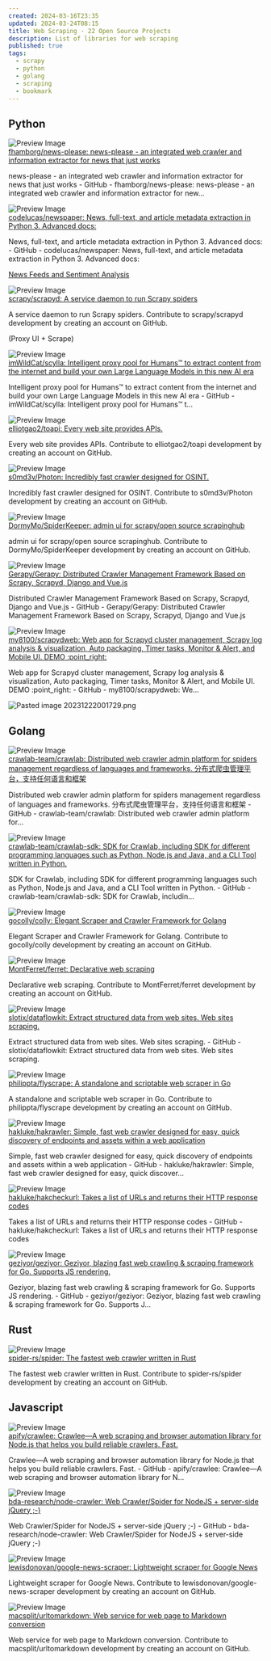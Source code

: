 ```yaml
---
created: 2024-03-16T23:35
updated: 2024-03-24T08:15
title: Web Scraping - 22 Open Source Projects
description: List of libraries for web scraping
published: true
tags:
  - scrapy
  - python
  - golang
  - scraping
  - bookmark
---
```

## Python


<div class="p-4 flex">
  <div class="w-24 h-24 mr-4 flex-shrink-0">
    <img src="https://repository-images.githubusercontent.com/76795266/cf4b7180-a724-11e9-8354-fc2758f456ba" alt="Preview Image" class="w-full h-full object-cover rounded">
  </div>
  <div>
    <div class="text-xl font-semibold mb-2 flex items-center">
      <a href="https://github.com/fhamborg/news-please" target="_blank" class="text-blue-600 hover:underline">fhamborg/news-please: news-please - an integrated web crawler and information extractor for news that just works</a>
    </div>
    <p class="text-gray-600">news-please - an integrated web crawler and information extractor for news that just works - GitHub - fhamborg/news-please: news-please - an integrated web crawler and information extractor for new...</p>
  </div>
</div>



<div class="p-4 flex">
  <div class="w-24 h-24 mr-4 flex-shrink-0">
    <img src="https://opengraph.githubassets.com/f10fb9f8bfe75d19fb10abebdb06ff94a1d4a6969e68754efea4e4a0edb6777b/codelucas/newspaper" alt="Preview Image" class="w-full h-full object-cover rounded">
  </div>
  <div>
    <div class="text-xl font-semibold mb-2 flex items-center">
      <a href="https://github.com/codelucas/newspaper" target="_blank" class="text-blue-600 hover:underline">codelucas/newspaper: News, full-text, and article metadata extraction in Python 3. Advanced docs:</a>
    </div>
    <p class="text-gray-600">News, full-text, and article metadata extraction in Python 3. Advanced docs: - GitHub - codelucas/newspaper: News, full-text, and article metadata extraction in Python 3. Advanced docs:</p>
  </div>
</div>

[News Feeds and Sentiment Analysis](News%20Feeds%20and%20Sentiment%20Analysis.md)


<div class="p-4 flex">
  <div class="w-24 h-24 mr-4 flex-shrink-0">
    <img src="https://opengraph.githubassets.com/64841955e8ccbd0d09aa0364a443961804123fac13668993fbe3c488526db3f2/scrapy/scrapyd" alt="Preview Image" class="w-full h-full object-cover rounded">
  </div>
  <div>
    <div class="text-xl font-semibold mb-2 flex items-center">
      <a href="https://github.com/scrapy/scrapyd" target="_blank" class="text-blue-600 hover:underline">scrapy/scrapyd: A service daemon to run Scrapy spiders</a>
    </div>
    <p class="text-gray-600">A service daemon to run Scrapy spiders. Contribute to scrapy/scrapyd development by creating an account on GitHub.</p>
  </div>
</div>


(Proxy UI + Scrape)

<div class="p-4 flex">
  <div class="w-24 h-24 mr-4 flex-shrink-0">
    <img src="https://opengraph.githubassets.com/c49f531105dcd111b0c8e7655f0014508a99eeb41ebad91f1fd1af3b4847a9ce/imWildCat/scylla" alt="Preview Image" class="w-full h-full object-cover rounded">
  </div>
  <div>
    <div class="text-xl font-semibold mb-2 flex items-center">
      <a href="https://github.com/imWildCat/scylla" target="_blank" class="text-blue-600 hover:underline">imWildCat/scylla: Intelligent proxy pool for Humans™ to extract content from the internet and build your own Large Language Models in this new AI era</a>
    </div>
    <p class="text-gray-600">Intelligent proxy pool for Humans™ to extract content from the internet and build your own Large Language Models in this new AI era - GitHub - imWildCat/scylla: Intelligent proxy pool for Humans™ t...</p>
  </div>
</div>



<div class="p-4 flex">
  <div class="w-24 h-24 mr-4 flex-shrink-0">
    <img src="https://opengraph.githubassets.com/89dcf5c44ba8d0f4d84dc9ef42b3775ed9fec7ad883d342d23c1a82b4f9a2e8f/elliotgao2/toapi" alt="Preview Image" class="w-full h-full object-cover rounded">
  </div>
  <div>
    <div class="text-xl font-semibold mb-2 flex items-center">
      <a href="https://github.com/elliotgao2/toapi" target="_blank" class="text-blue-600 hover:underline">elliotgao2/toapi: Every web site provides APIs.</a>
    </div>
    <p class="text-gray-600">Every web site provides APIs. Contribute to elliotgao2/toapi development by creating an account on GitHub.</p>
  </div>
</div>



<div class="p-4 flex">
  <div class="w-24 h-24 mr-4 flex-shrink-0">
    <img src="https://opengraph.githubassets.com/b24bf9d1bbf8812d94542bad4dc233460bd0366f2c6099bfa269a28f7d6d63b8/s0md3v/Photon" alt="Preview Image" class="w-full h-full object-cover rounded">
  </div>
  <div>
    <div class="text-xl font-semibold mb-2 flex items-center">
      <a href="https://github.com/s0md3v/Photon" target="_blank" class="text-blue-600 hover:underline">s0md3v/Photon: Incredibly fast crawler designed for OSINT.</a>
    </div>
    <p class="text-gray-600">Incredibly fast crawler designed for OSINT. Contribute to s0md3v/Photon development by creating an account on GitHub.</p>
  </div>
</div>




<div class="p-4 flex">
  <div class="w-24 h-24 mr-4 flex-shrink-0">
    <img src="https://opengraph.githubassets.com/d55e88b2c0fca09b59a8405125252eb985d2c860f8d73119b31e08e6d59e5966/DormyMo/SpiderKeeper" alt="Preview Image" class="w-full h-full object-cover rounded">
  </div>
  <div>
    <div class="text-xl font-semibold mb-2 flex items-center">
      <a href="https://github.com/DormyMo/SpiderKeeper" target="_blank" class="text-blue-600 hover:underline">DormyMo/SpiderKeeper: admin ui for scrapy/open source scrapinghub</a>
    </div>
    <p class="text-gray-600">admin ui for scrapy/open source scrapinghub. Contribute to DormyMo/SpiderKeeper development by creating an account on GitHub.</p>
  </div>
</div>



<div class="p-4 flex">
  <div class="w-24 h-24 mr-4 flex-shrink-0">
    <img src="https://opengraph.githubassets.com/28c774335f20256761fe664f739822a85c6729a20376c0601cd44b7f3c47337b/Gerapy/Gerapy" alt="Preview Image" class="w-full h-full object-cover rounded">
  </div>
  <div>
    <div class="text-xl font-semibold mb-2 flex items-center">
      <a href="https://github.com/Gerapy/Gerapy" target="_blank" class="text-blue-600 hover:underline">Gerapy/Gerapy: Distributed Crawler Management Framework Based on Scrapy, Scrapyd, Django and Vue.js</a>
    </div>
    <p class="text-gray-600">Distributed Crawler Management Framework Based on Scrapy, Scrapyd, Django and Vue.js - GitHub - Gerapy/Gerapy: Distributed Crawler Management Framework Based on Scrapy, Scrapyd, Django and Vue.js</p>
  </div>
</div>



<div class="p-4 flex">
  <div class="w-24 h-24 mr-4 flex-shrink-0">
    <img src="https://opengraph.githubassets.com/b04f6fa6485418b54c3d91c8bb087dca6414a8db1f0147487c2dd12ad27d30b4/my8100/scrapydweb" alt="Preview Image" class="w-full h-full object-cover rounded">
  </div>
  <div>
    <div class="text-xl font-semibold mb-2 flex items-center">
      <a href="https://github.com/my8100/scrapydweb" target="_blank" class="text-blue-600 hover:underline">my8100/scrapydweb: Web app for Scrapyd cluster management, Scrapy log analysis & visualization, Auto packaging, Timer tasks, Monitor & Alert, and Mobile UI. DEMO :point_right:</a>
    </div>
    <p class="text-gray-600">Web app for Scrapyd cluster management, Scrapy log analysis &amp; visualization, Auto packaging, Timer tasks, Monitor &amp; Alert, and Mobile UI. DEMO :point_right: - GitHub - my8100/scrapydweb: We...</p>
  </div>
</div>

![Pasted image 20231222001729.png](/assets/Pasted%20image%2020231222001729.png)
## Golang


<div class="p-4 flex">
  <div class="w-24 h-24 mr-4 flex-shrink-0">
    <img src="https://repository-images.githubusercontent.com/169948217/1164ec00-b390-11e9-949a-2caab245eed0" alt="Preview Image" class="w-full h-full object-cover rounded">
  </div>
  <div>
    <div class="text-xl font-semibold mb-2 flex items-center">
      <a href="https://github.com/crawlab-team/crawlab" target="_blank" class="text-blue-600 hover:underline">crawlab-team/crawlab: Distributed web crawler admin platform for spiders management regardless of languages and frameworks. 分布式爬虫管理平台，支持任何语言和框架</a>
    </div>
    <p class="text-gray-600">Distributed web crawler admin platform for spiders management regardless of languages and frameworks. 分布式爬虫管理平台，支持任何语言和框架 - GitHub - crawlab-team/crawlab: Distributed web crawler admin platform for...</p>
  </div>
</div>



<div class="p-4 flex">
  <div class="w-24 h-24 mr-4 flex-shrink-0">
    <img src="https://opengraph.githubassets.com/cf296a0aa02f70790a586804459371f35bb4a798e677f4be91a2f3cb05318456/crawlab-team/crawlab-sdk" alt="Preview Image" class="w-full h-full object-cover rounded">
  </div>
  <div>
    <div class="text-xl font-semibold mb-2 flex items-center">
      <a href="https://github.com/crawlab-team/crawlab-sdk" target="_blank" class="text-blue-600 hover:underline">crawlab-team/crawlab-sdk: SDK for Crawlab, including SDK for different programming languages such as Python, Node.js and Java, and a CLI Tool written in Python.</a>
    </div>
    <p class="text-gray-600">SDK for Crawlab, including SDK for different programming languages such as Python, Node.js and Java, and a CLI Tool written in Python. - GitHub - crawlab-team/crawlab-sdk: SDK for Crawlab, includin...</p>
  </div>
</div>



<div class="p-4 flex">
  <div class="w-24 h-24 mr-4 flex-shrink-0">
    <img src="https://opengraph.githubassets.com/d281a888d6b7d5e02c00a3c388d14c19b20673e3b192f37abbdbf16f47802bf8/gocolly/colly" alt="Preview Image" class="w-full h-full object-cover rounded">
  </div>
  <div>
    <div class="text-xl font-semibold mb-2 flex items-center">
      <a href="https://github.com/gocolly/colly" target="_blank" class="text-blue-600 hover:underline">gocolly/colly: Elegant Scraper and Crawler Framework for Golang</a>
    </div>
    <p class="text-gray-600">Elegant Scraper and Crawler Framework for Golang. Contribute to gocolly/colly development by creating an account on GitHub.</p>
  </div>
</div>



<div class="p-4 flex">
  <div class="w-24 h-24 mr-4 flex-shrink-0">
    <img src="https://repository-images.githubusercontent.com/145790679/9cf8ba00-8233-11e9-93d9-c9d022084a5f" alt="Preview Image" class="w-full h-full object-cover rounded">
  </div>
  <div>
    <div class="text-xl font-semibold mb-2 flex items-center">
      <a href="https://github.com/MontFerret/ferret" target="_blank" class="text-blue-600 hover:underline">MontFerret/ferret: Declarative web scraping</a>
    </div>
    <p class="text-gray-600">Declarative web scraping. Contribute to MontFerret/ferret development by creating an account on GitHub.</p>
  </div>
</div>



<div class="p-4 flex">
  <div class="w-24 h-24 mr-4 flex-shrink-0">
    <img src="https://opengraph.githubassets.com/5cd905ce984d97d425a658f27588e9d5a64d2669f4a092d4a160556ccff6dd3e/slotix/dataflowkit" alt="Preview Image" class="w-full h-full object-cover rounded">
  </div>
  <div>
    <div class="text-xl font-semibold mb-2 flex items-center">
      <a href="https://github.com/slotix/dataflowkit" target="_blank" class="text-blue-600 hover:underline">slotix/dataflowkit: Extract structured data from web sites. Web sites scraping.</a>
    </div>
    <p class="text-gray-600">Extract structured data from web sites. Web sites scraping.   - GitHub - slotix/dataflowkit: Extract structured data from web sites. Web sites scraping.</p>
  </div>
</div>



<div class="p-4 flex">
  <div class="w-24 h-24 mr-4 flex-shrink-0">
    <img src="https://opengraph.githubassets.com/2258a828d46e5184c110164dc156aa18c7f32f6eca57b6ac42559059c73d7e39/philippta/flyscrape" alt="Preview Image" class="w-full h-full object-cover rounded">
  </div>
  <div>
    <div class="text-xl font-semibold mb-2 flex items-center">
      <a href="https://github.com/philippta/flyscrape" target="_blank" class="text-blue-600 hover:underline">philippta/flyscrape: A standalone and scriptable web scraper in Go</a>
    </div>
    <p class="text-gray-600">A standalone and scriptable web scraper in Go. Contribute to philippta/flyscrape development by creating an account on GitHub.</p>
  </div>
</div>



<div class="p-4 flex">
  <div class="w-24 h-24 mr-4 flex-shrink-0">
    <img src="https://repository-images.githubusercontent.com/228192593/0a308f00-ddac-11eb-893d-37990c1643ca" alt="Preview Image" class="w-full h-full object-cover rounded">
  </div>
  <div>
    <div class="text-xl font-semibold mb-2 flex items-center">
      <a href="https://github.com/hakluke/hakrawler" target="_blank" class="text-blue-600 hover:underline">hakluke/hakrawler: Simple, fast web crawler designed for easy, quick discovery of endpoints and assets within a web application</a>
    </div>
    <p class="text-gray-600">Simple, fast web crawler designed for easy, quick discovery of endpoints and assets within a web application - GitHub - hakluke/hakrawler: Simple, fast web crawler designed for easy, quick discover...</p>
  </div>
</div>



<div class="p-4 flex">
  <div class="w-24 h-24 mr-4 flex-shrink-0">
    <img src="https://opengraph.githubassets.com/886159d9041f8d5a3710f3238313c5cb6ac135c3d1755b80397c29ddc42ed5d3/hakluke/hakcheckurl" alt="Preview Image" class="w-full h-full object-cover rounded">
  </div>
  <div>
    <div class="text-xl font-semibold mb-2 flex items-center">
      <a href="https://github.com/hakluke/hakcheckurl" target="_blank" class="text-blue-600 hover:underline">hakluke/hakcheckurl: Takes a list of URLs and returns their HTTP response codes</a>
    </div>
    <p class="text-gray-600">Takes a list of URLs and returns their HTTP response codes - GitHub - hakluke/hakcheckurl: Takes a list of URLs and returns their HTTP response codes</p>
  </div>
</div>



<div class="p-4 flex">
  <div class="w-24 h-24 mr-4 flex-shrink-0">
    <img src="https://opengraph.githubassets.com/5bfee876d4d87dbb64b80635b44f6c1763034a6ba1243f8d500ec646c8ae08ec/geziyor/geziyor" alt="Preview Image" class="w-full h-full object-cover rounded">
  </div>
  <div>
    <div class="text-xl font-semibold mb-2 flex items-center">
      <a href="https://github.com/geziyor/geziyor" target="_blank" class="text-blue-600 hover:underline">geziyor/geziyor: Geziyor, blazing fast web crawling & scraping framework for Go. Supports JS rendering.</a>
    </div>
    <p class="text-gray-600">Geziyor, blazing fast web crawling &amp; scraping framework for Go. Supports JS rendering. - GitHub - geziyor/geziyor: Geziyor, blazing fast web crawling &amp; scraping framework for Go. Supports J...</p>
  </div>
</div>


## Rust

<div class="p-4 flex">
  <div class="w-24 h-24 mr-4 flex-shrink-0">
    <img src="https://opengraph.githubassets.com/992044a4e568c83dc23055641bf2499de1a1571807321d9b186362024d21c02c/spider-rs/spider" alt="Preview Image" class="w-full h-full object-cover rounded">
  </div>
  <div>
    <div class="text-xl font-semibold mb-2 flex items-center">
      <a href="https://github.com/spider-rs/spider" target="_blank" class="text-blue-600 hover:underline">spider-rs/spider: The fastest web crawler written in Rust</a>
    </div>
    <p class="text-gray-600">The fastest web crawler written in Rust. Contribute to spider-rs/spider development by creating an account on GitHub.</p>
  </div>
</div>


## Javascript

<div class="p-4 flex">
  <div class="w-24 h-24 mr-4 flex-shrink-0">
    <img src="https://repository-images.githubusercontent.com/66670819/8242c30a-d9dc-4580-ae44-f7ea1bfd9b41" alt="Preview Image" class="w-full h-full object-cover rounded">
  </div>
  <div>
    <div class="text-xl font-semibold mb-2 flex items-center">
      <a href="https://github.com/apify/crawlee" target="_blank" class="text-blue-600 hover:underline">apify/crawlee: Crawlee—A web scraping and browser automation library for Node.js that helps you build reliable crawlers. Fast.</a>
    </div>
    <p class="text-gray-600">Crawlee—A web scraping and browser automation library for Node.js that helps you build reliable crawlers. Fast. - GitHub - apify/crawlee: Crawlee—A web scraping and browser automation library for N...</p>
  </div>
</div>




<div class="p-4 flex">
  <div class="w-24 h-24 mr-4 flex-shrink-0">
    <img src="https://opengraph.githubassets.com/cf3eb30d42439343e9423f0ed81ba2df4869ae591d500e5f2215e7f9c0a60662/bda-research/node-crawler" alt="Preview Image" class="w-full h-full object-cover rounded">
  </div>
  <div>
    <div class="text-xl font-semibold mb-2 flex items-center">
      <a href="https://github.com/bda-research/node-crawler" target="_blank" class="text-blue-600 hover:underline">bda-research/node-crawler: Web Crawler/Spider for NodeJS + server-side jQuery ;-)</a>
    </div>
    <p class="text-gray-600">Web Crawler/Spider for NodeJS + server-side jQuery ;-) - GitHub - bda-research/node-crawler: Web Crawler/Spider for NodeJS + server-side jQuery ;-)</p>
  </div>
</div>




<div class="p-4 flex">
  <div class="w-24 h-24 mr-4 flex-shrink-0">
    <img src="https://opengraph.githubassets.com/99602f809e3230eb8bb2dee83511072f8151b5553b61f0b5cee7266f0c343467/lewisdonovan/google-news-scraper" alt="Preview Image" class="w-full h-full object-cover rounded">
  </div>
  <div>
    <div class="text-xl font-semibold mb-2 flex items-center">
      <a href="https://github.com/lewisdonovan/google-news-scraper" target="_blank" class="text-blue-600 hover:underline">lewisdonovan/google-news-scraper: Lightweight scraper for Google News</a>
    </div>
    <p class="text-gray-600">Lightweight scraper for Google News. Contribute to lewisdonovan/google-news-scraper development by creating an account on GitHub.</p>
  </div>
</div>



<div class="p-4 flex">
  <div class="w-24 h-24 mr-4 flex-shrink-0">
    <img src="https://opengraph.githubassets.com/6ea205042c00937009d2d299f704bf6c2c7424b8afcd8c00c0beacc9c497bbcc/macsplit/urltomarkdown" alt="Preview Image" class="w-full h-full object-cover rounded">
  </div>
  <div>
    <div class="text-xl font-semibold mb-2 flex items-center">
      <a href="https://github.com/macsplit/urltomarkdown" target="_blank" class="text-blue-600 hover:underline">macsplit/urltomarkdown: Web service for web page to Markdown conversion</a>
    </div>
    <p class="text-gray-600">Web service for web page to Markdown conversion. Contribute to macsplit/urltomarkdown development by creating an account on GitHub.</p>
  </div>
</div>

